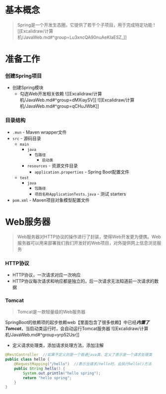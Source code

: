 # 基本概念
>Spring是一个开发生态圈，它提供了若干个子项目，用于完成特定功能
>![[Excalidraw/计算机/JavaWeb.md#^group=Lu3xncQA90nuAeKIaESZ_]]
# 准备工作
### 创建Spring项目
- 创建Spring模块
	- 勾选Web开发相关依赖
	![[Excalidraw/计算机/JavaWeb.md#^group=dMXiaySV]]
	![[Excalidraw/计算机/JavaWeb.md#^group=qCHuJWbK]]
### 目录结构
- `.mvn` - Maven wrapper文件
- `src` - 源码目录
    - `main`
        - `java`
            - `包路径`
                - `启动类` 
        - `resources` - 资源文件目录
            - `application.properties` - Spring Boot配置文件
    - `test`
        - `java`
            - `包路径`
			- `项目名称ApplicationTests.java` - 测试 starters
- `pom.xml` - Maven项目对象模型配置文件
# Web服务器
>Web服务器对HTTP协议的操作进行了封装，使得Web开发更为便携。Web服务器可以用来部署我们我们开发好的Web项目，对外提供网上信息浏览服务
### HTTP协议
- HTTP协议，一次请求对应一次响应
- HTTP协议每次请求和响应都是独立的，后一次请求无法知道前一次请求的数据
### Tomcat
>Tomcat是一款轻量级的Web服务器

SpringBoot的依赖项的起步依赖web【里面包含了很多依赖】中已经***内置了Tomcat***，当启动类运行时，会自动运行Tomcat服务器
![[Excalidraw/计算机/JavaWeb.md#^group=yrp52Usr]]




- 定义请求处理类，添加请求处理方法，添加注解
```java
@RestController  //如果不定义则是一个普通java类，定义了表示是一个请求处理类
public class hello {  
    @RequestMapping("/hello")  //表示当请求/hello时，会执行hello()方法
    public String hello() {  
        System.out.println("hello spring");  
        return "hello spring";  
    }  
}
```

























